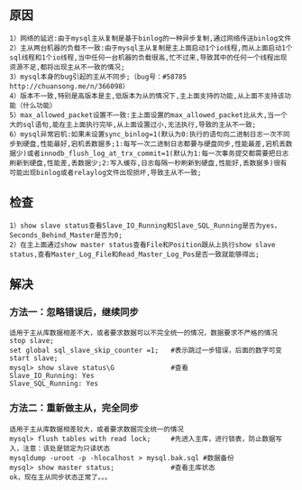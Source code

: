 ## 原因
    1）网络的延迟:由于mysql主从复制是基于binlog的一种异步复制,通过网络传送binlog文件
    2）主从两台机器的负载不一致:由于mysql主从复制是主上面启动1个io线程,而从上面启动1个sql线程和1个io线程,当中任何一台机器的负载很高,忙不过来,导致其中的任何一个线程出现资源不足,都将出现主从不一致的情况;
    3）mysql本身的bug引起的主从不同步;（bug号：#58785 http://chuansong.me/n/366098）
    4）版本不一致,特别是高版本是主,低版本为从的情况下,主上面支持的功能,从上面不支持该功能（什么功能）
    5）max_allowed_packet设置不一致:主上面设置的max_allowed_packet比从大,当一个大的sql语句,能在主上面执行完毕,从上面设置过小,无法执行,导致的主从不一致;
    6）mysql异常宕机:如果未设置sync_binlog=1(默认为0:执行的语句向二进制日志一次不同步到硬盘,性能最好,宕机丢数据多;1:每写一次二进制日志都要与硬盘同步,性能最差,宕机丢数据少)或者innodb_flush_log_at_trx_commit=1(默认为1:每一次事务提交都需要把日志刷新到硬盘,性能差,丢数据少;2:写入缓存,日志每隔一秒刷新到硬盘,性能好,丢数据多)很有可能出现binlog或者relaylog文件出现损坏,导致主从不一致;
## 检查
    1）show slave status查看Slave_IO_Running和Slave_SQL_Running是否为yes，Seconds_Behind_Master是否为0;
    2）在主上面通过show master status查看File和Position跟从上执行show slave status,查看Master_Log_File和Read_Master_Log_Pos是否一致就能够得出;
## 解决
### 方法一：忽略错误后，继续同步
    适用于主从库数据相差不大，或者要求数据可以不完全统一的情况，数据要求不严格的情况				
    stop slave;
    set global sql_slave_skip_counter =1;	#表示跳过一步错误，后面的数字可变
    start slave;
    mysql> show slave status\G  			#查看	
    Slave_IO_Running: Yes
    Slave_SQL_Running: Yes
### 方法二：重新做主从，完全同步
    适用于主从库数据相差较大，或者要求数据完全统一的情况
    mysql> flush tables with read lock;		#先进入主库，进行锁表，防止数据写入，注意：该处是锁定为只读状态
    mysqldump -uroot -p -hlocalhost > mysql.bak.sql	#数据备份
    mysql> show master status;				#查看主库状态
    ok，现在主从同步状态正常了。。。
